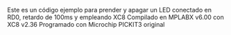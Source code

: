 Este es un código ejemplo para prender y apagar un LED conectado en RD0, retardo de 100ms y empleando XC8
Compilado en MPLABX v6.00 con XC8 v2.36
Programado con Microchip PICKIT3 original
